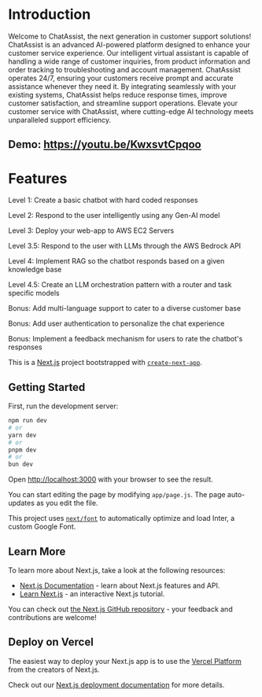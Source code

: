 # Introduction

Welcome to ChatAssist, the next generation in customer support solutions! ChatAssist is an advanced AI-powered platform designed to enhance your customer service experience. Our intelligent virtual assistant is capable of handling a wide range of customer inquiries, from product information and order tracking to troubleshooting and account management. ChatAssist operates 24/7, ensuring your customers receive prompt and accurate assistance whenever they need it. By integrating seamlessly with your existing systems, ChatAssist helps reduce response times, improve customer satisfaction, and streamline support operations. Elevate your customer service with ChatAssist, where cutting-edge AI technology meets unparalleled support efficiency.

## Demo: https://youtu.be/KwxsvtCpqoo

# Features

Level 1: Create a basic chatbot with hard coded responses

Level 2: Respond to the user intelligently using any Gen-AI model

Level 3: Deploy your web-app to AWS EC2 Servers

Level 3.5: Respond to the user with LLMs through the AWS Bedrock API

Level 4: Implement RAG so the chatbot responds based on a given knowledge base

Level 4.5: Create an LLM orchestration pattern with a router and task specific models

Bonus: Add multi-language support to cater to a diverse customer base

Bonus: Add user authentication to personalize the chat experience

Bonus: Implement a feedback mechanism for users to rate the chatbot's responses


This is a [Next.js](https://nextjs.org/) project bootstrapped with [`create-next-app`](https://github.com/vercel/next.js/tree/canary/packages/create-next-app).

## Getting Started

First, run the development server:

```bash
npm run dev
# or
yarn dev
# or
pnpm dev
# or
bun dev
```

Open [http://localhost:3000](http://localhost:3000) with your browser to see the result.

You can start editing the page by modifying `app/page.js`. The page auto-updates as you edit the file.

This project uses [`next/font`](https://nextjs.org/docs/basic-features/font-optimization) to automatically optimize and load Inter, a custom Google Font.

## Learn More

To learn more about Next.js, take a look at the following resources:

- [Next.js Documentation](https://nextjs.org/docs) - learn about Next.js features and API.
- [Learn Next.js](https://nextjs.org/learn) - an interactive Next.js tutorial.

You can check out [the Next.js GitHub repository](https://github.com/vercel/next.js/) - your feedback and contributions are welcome!

## Deploy on Vercel

The easiest way to deploy your Next.js app is to use the [Vercel Platform](https://vercel.com/new?utm_medium=default-template&filter=next.js&utm_source=create-next-app&utm_campaign=create-next-app-readme) from the creators of Next.js.

Check out our [Next.js deployment documentation](https://nextjs.org/docs/deployment) for more details.
